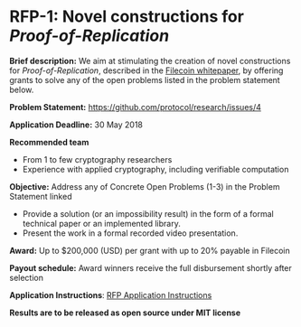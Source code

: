 # RFP-1: Novel constructions for *Proof-of-Replication*

**Brief description:**
We aim at stimulating the creation of novel constructions for *Proof-of-Replication*, described in the [Filecoin whitepaper](https://filecoin.io/filecoin.pdf), by offering grants to solve any of the open problems listed in the problem statement below.

**Problem Statement:** https://github.com/protocol/research/issues/4

**Application Deadline:** 30 May 2018

**Recommended team**
 - From 1 to few cryptography researchers
 - Experience with applied cryptography, including verifiable computation

**Objective:** Address any of Concrete Open Problems (1-3) in the Problem Statement linked
  - Provide a solution (or an impossibility result) in the form of a formal technical paper or an implemented library.
  - Present the work in a formal recorded video presentation.

**Award:** Up to $200,000 (USD) per grant with up to 20% payable in Filecoin

**Payout schedule:** Award winners receive the full disbursement shortly after selection

**Application Instructions**: [RFP Application Instructions](https://github.com/protocol/research-RFPs/blob/master/RFP-application-instructions.md)

**Results are to be released as open source under MIT license**
